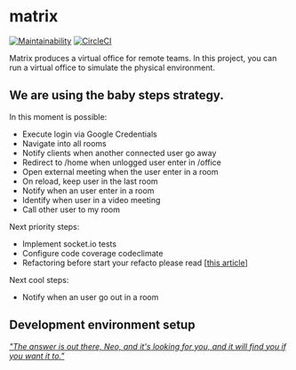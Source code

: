 
# matrix
[![Maintainability](https://api.codeclimate.com/v1/badges/b413dfd83356f4e128d5/maintainability)](https://codeclimate.com/github/juliemar/matrix/maintainability) [![CircleCI](https://circleci.com/gh/juliemar/matrix/tree/master.svg?style=svg)](https://circleci.com/gh/juliemar/matrix/tree/master)


Matrix produces a virtual office for remote teams. In this project, you can run a virtual office to simulate the physical environment.

## We are using the baby steps strategy.

In this moment is possible:
- Execute login via Google Credentials
- Navigate into all rooms
- Notify clients when another connected user go away
- Redirect to /home when unlogged user enter in /office
- Open external meeting when the user enter in a room
- On reload, keep user in the last room
- Notify when an user enter in a room
- Identify when user in a video meeting
- Call other user to my room 

Next priority steps:
- Implement socket.io tests
- Configure code coverage codeclimate
- Refactoring before start your refacto please read [[this article](https://martinfowler.com/articles/refactoring-document-load.html)] 

Next cool steps:

- Notify when an user go out in a room

## Development environment setup

[ _"The answer is out there, Neo, and it's looking for you, and it will find you if you want it to."_](SETUP.md)
